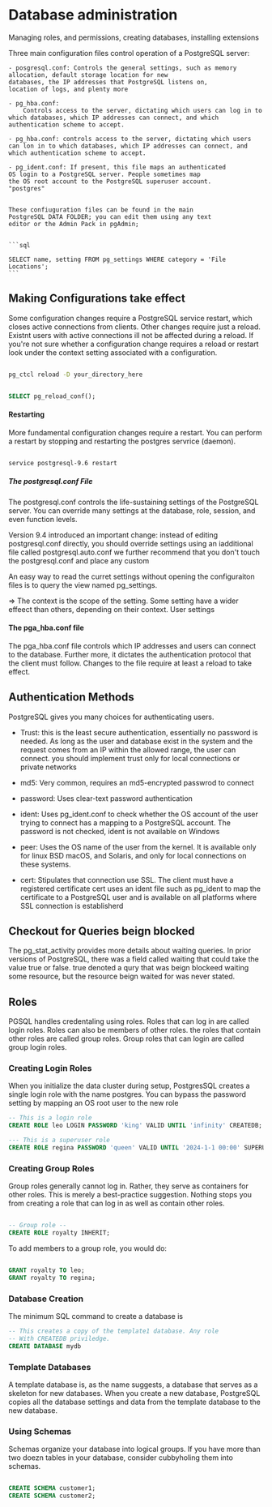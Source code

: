# Database administration

Managing roles, and permissions, creating databases, installing extensions


Three main configuration files control operation of a PostgreSQL server:

    - posgresql.conf: Controls the general settings, such as memory allocation, default storage location for new
    databases, the IP addresses that PostgreSQL listens on,
    location of logs, and plenty more

    - pg_hba.conf:
        Controls access to the server, dictating which users can log in to which databases, which IP addresses can connect, and which authentication scheme to accept.

    - pg_hba.conf: controls access to the server, dictating which users can lon in to which databases, which IP addresses can connect, and which authentication scheme to accept.

    - pg_ident.conf: If present, this file maps an authenticated
    OS login to a PostgreSQL server. People sometimes map
    the OS root account to the PostgreSQL superuser account.
    "postgres"


    These confiuguration files can be found in the main
    PostgreSQL DATA FOLDER; you can edit them using any text
    editor or the Admin Pack in pgAdmin;


    ```sql

    SELECT name, setting FROM pg_settings WHERE category = 'File Locations';
    ```

## Making Configurations take effect

Some configuration changes require a PostgreSQL service
restart, which closes active connections from clients. Other
changes require just a reload. Existnt users with active connections ill not be affected during a reload. If you're not
sure whether a configuration change requires a reload or restart
look under the context setting associated with a configuration.

```bash

pg_ctcl reload -D your_directory_here

```

 ```sql

 SELECT pg_reload_conf();

 ```

#### Restarting

More fundamental configuration changes require a restart. You can perform a restart by stopping and restarting the postgres servrice (daemon).

```bash

service postgresql-9.6 restart

```        

##### The postgresql.conf File

The postgresql.conf controls the life-sustaining settings of the PostgreSQL server.
You can override many settings at the database, role, session, and even function levels.    

Version 9.4 introduced an important change: instead of editing postgresql.conf
directly, you should override settings using an iadditional file called postgresql.auto.conf
we further recommend that you don't touch the postgresql.conf and place any custom    


An easy way to read the curret settings without opening the configuraiton files
is to query the view named pg_settings.

=> The context is the scope of the setting. Some setting have a wider effeect than
others, depending on their context. User settings


#### The pga_hba.conf file

The pga_hba.conf file controls which IP addresses and users can connect to the database.
Further more, it dictates the authentication protocol that the client must follow.
Changes to the file require at least a reload to take effect.


## Authentication Methods

PostgreSQL gives you many choices for authenticating users.  

- Trust: this is the least secure authentication, essentially no password is needed.
As long as the user and database exist in the system and the request comes from an
IP within the allowed range, the user can connect. you should implement trust
only for local connections or private networks

- md5: Very common, requires an md5-encrypted passwrod to connect

- password: Uses clear-text password authentication

- ident: Uses pg_ident.conf to check whether the OS account of the user trying to connect
has a mapping to a PostgreSQL account. The password is not checked, ident is not available
on Windows

- peer: Uses the OS name of the user from the kernel. It is available only for linux BSD
macOS, and Solaris, and only for local connections on these systems.

- cert: Stipulates that connection use SSL. The client must have a registered certificate
cert uses an ident file such as pg_ident to map the certificate to a PostgreSQL user and
is available on all platforms where SSL connection is establisherd



## Checkout for Queries beign blocked

The pg_stat_activity provides more details about waiting queries. In prior versions
of PostgreSQL, there was a field called waiting that could take the value true or false.
true denoted a qury that was beign blockeed waiting some resource, but the resource
beign waited for was never stated.


## Roles

PGSQL handles credentaling using roles. Roles that can log in are called login
roles. Roles can also be members of other roles. the roles that contain other roles
are called group roles. Group roles that can login are called group login roles.


### Creating Login Roles

When you initialize the data cluster during setup, PostgresSQL creates a single login
role with the name postgres. You can bypass the password setting by mapping an OS
root user to the new role


```sql
-- This is a login role
CREATE ROLE leo LOGIN PASSWORD 'king' VALID UNTIL 'infinity' CREATEDB;

--- This is a superuser role
CREATE ROLE regina PASSWORD 'queen' VALID UNTIL '2024-1-1 00:00' SUPERUSER;
```

### Creating Group Roles

Group roles generally cannot log in. Rather, they serve as containers for other roles.
This is merely a best-practice suggestion. Nothing stops you from creating a role
that can log in as well as contain other roles.

```sql

-- Group role --
CREATE ROLE royalty INHERIT;

```

To add members to a group role, you would do:

```sql

GRANT royalty TO leo;
GRANT royalty TO regina;

```


### Database Creation

The minimum SQL command to create a database is

```sql
-- This creates a copy of the template1 database. Any role
-- With CREATEDB priviledge.
CREATE DATABASE mydb

```

### Template Databases

A template database is, as the name suggests, a database that serves as a skeleton
for new databases. When you create a new database, PostgreSQL copies all the database
settings and data from the template database to the new database.


### Using Schemas

Schemas organize your database into logical groups. If you have more than two doezn
tables in your database, consider cubbyholing them into schemas.


```sql

CREATE SCHEMA customer1;
CREATE SCHEMA customer2;

```
